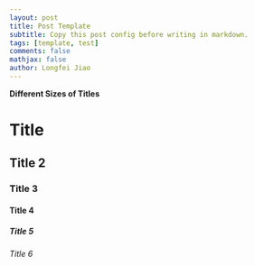 ```yaml
---
layout: post
title: Post Template
subtitle: Copy this post config before writing in markdown. 
tags: [template, test]
comments: false
mathjax: false
author: Longfei Jiao
---
```


**Different Sizes of Titles**

# Title

## Title 2

### Title 3

#### Title 4

##### Title 5

###### Title 6